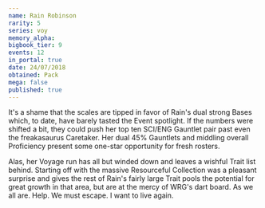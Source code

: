```yaml
---
name: Rain Robinson
rarity: 5
series: voy
memory_alpha:
bigbook_tier: 9
events: 12
in_portal: true
date: 24/07/2018
obtained: Pack
mega: false
published: true
---
```


It's a shame that the scales are tipped in favor of Rain's dual strong Bases which, to date, have barely tasted the Event spotlight. If the numbers were shifted a bit, they could push her top ten SCI/ENG Gauntlet pair past even the freakasaurus Caretaker. Her dual 45% Gauntlets and middling overall Proficiency present some one-star opportunity for fresh rosters. 

Alas, her Voyage run has all but winded down and leaves a wishful Trait list behind. Starting off with the massive Resourceful Collection was a pleasant surprise and gives the rest of Rain's fairly large Trait pools the potential for great growth in that area, but are at the mercy of WRG's dart board. As we all are. Help. We must escape. I want to live again.
